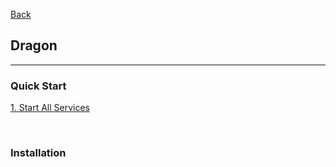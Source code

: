 [Back](../../README.md)

## Dragon

<hr>

### Quick Start

[1. Start All Services](start_all_services.md)

&nbsp;

### Installation





